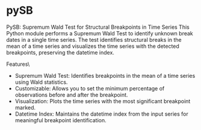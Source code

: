 # pySB
PySB: Supremum Wald Test for Structural Breakpoints in Time Series
This Python module performs a Supremum Wald Test to identify unknown break dates in a single time series. The test identifies structural breaks in the mean of a time series and visualizes the time series with the detected breakpoints, preserving the datetime index.

Features\\

* Supremum Wald Test: Identifies breakpoints in the mean of a time series using Wald statistics.
* Customizable: Allows you to set the minimum percentage of observations before and after the breakpoint.
* Visualization: Plots the time series with the most significant breakpoint marked.
* Datetime Index: Maintains the datetime index from the input series for meaningful breakpoint identification.
